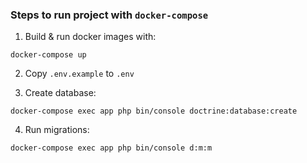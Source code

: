 ### Steps to run project with `docker-compose`
1. Build & run docker images with:
```shell
docker-compose up
```

2. Copy `.env.example` to `.env`

3. Create database:
```shell
docker-compose exec app php bin/console doctrine:database:create
```

4. Run migrations:
```shell
docker-compose exec app php bin/console d:m:m
```

